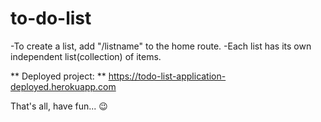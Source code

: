 # to-do-list

-To create a list, add "/listname" to the home route.
-Each list has its own independent list(collection) of items.

** Deployed project: ** <https://todo-list-application-deployed.herokuapp.com>

That's all, have fun... 😉 

